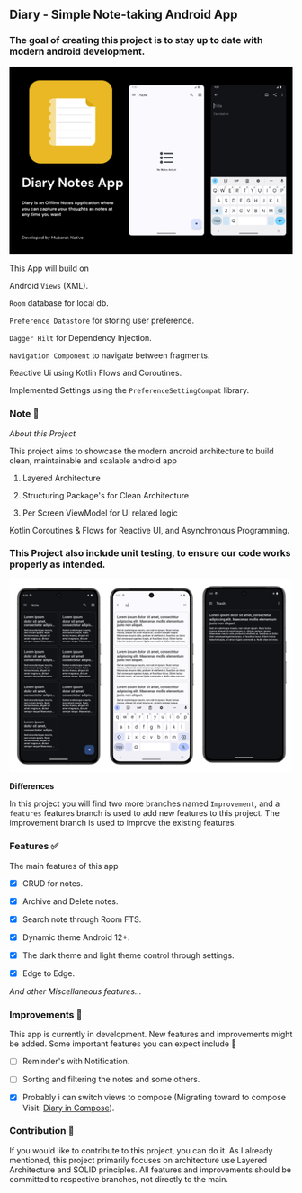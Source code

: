 ## Diary - Simple Note-taking Android App

### The goal of creating this project is to stay up to date with modern android development.

![Diary](Screenshots/Diary.png)

This App will build on

Android `Views` (XML).

`Room` database for local db.

`Preference Datastore` for storing user preference.

`Dagger Hilt` for Dependency Injection.

`Navigation Component` to navigate between fragments.

Reactive Ui using Kotlin Flows and Coroutines.

Implemented Settings using the `PreferenceSettingCompat` library.

### Note 👀

_About this Project_

This project aims to showcase the modern android architecture to build clean, maintainable and scalable android app

1. Layered Architecture

2. Structuring Package's for Clean Architecture

3. Per Screen ViewModel for Ui related logic

Kotlin Coroutines & Flows for Reactive UI, and Asynchronous Programming.


### This Project also include unit testing, to ensure our code works properly as intended.


![Screenshots](Screenshots/Screenshots.png)

**Differences**

In this project you will find two more branches named `Improvement`, and a `features`
features branch is used to add new features to this project. The improvement branch is used to improve the existing features.

### Features ✅

The main features of this app

- [x] CRUD for notes.

- [x] Archive and Delete notes.

- [x] Search note through Room FTS.

- [x] Dynamic theme Android 12+.

- [x] The dark theme and light theme control through settings.

- [x] Edge to Edge.

_And other Miscellaneous features..._

### Improvements 🚀

This app is currently in development. New features and improvements might be added. Some important features you can expect include 🚧

- [ ] Reminder's with Notification.

- [ ] Sorting and filtering the notes and some others.

- [x] Probably i can switch views to compose (Migrating toward to compose Visit: [Diary in Compose](https://github.com/MubarakNative/Diary-notes-app-compose)).

### Contribution 🤝

If you would like to contribute to this project, you can do it. As I already mentioned,
this project primarily focuses on architecture use Layered Architecture and SOLID principles.
All features and improvements should be committed to respective branches, not directly to the main.
